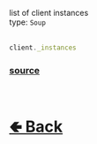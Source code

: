 list of client instances<br>
type: `Soup`<br><br>
```js
client._instances
```

### [source](https://github.com/paigeroid/noscord.js/blob/main/src/Client/index.js)

<br> <h1> [🢀 Back](https://github.com/paigeroid/noscord.js/wiki/Client) </h1>